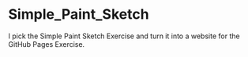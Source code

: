 # Simple_Paint_Sketch
I pick the Simple Paint Sketch Exercise and turn it into a website for the GitHub Pages Exercise.

